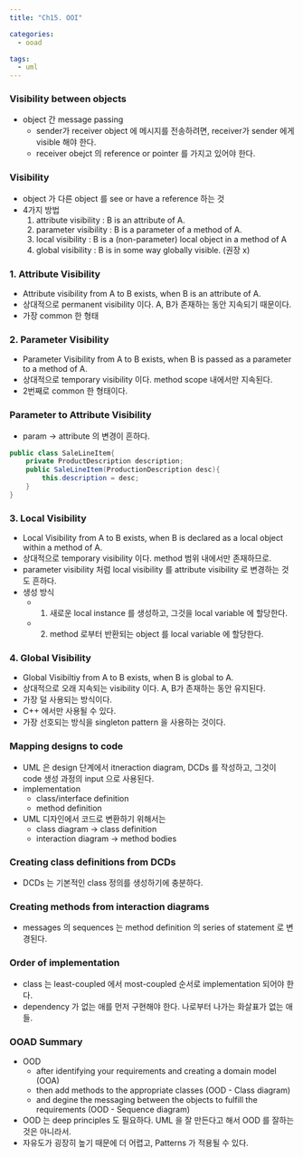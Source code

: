 ```yaml
---
title: "Ch15. OOI"

categories:
  - ooad

tags:
  - uml
---
```


### Visibility between objects
- object 간 message passing
  - sender가 receiver object 에 메시지를 전송하려면, receiver가 sender 에게 visible 해야 한다.
  - receiver obejct 의 reference or pointer 를 가지고 있어야 한다.


### Visibility
- object 가 다른 object 를 see or have a reference 하는 것
- 4가지 방법
    1. attribute visibility : B is an attribute of A.
    2. parameter visibility : B is a parameter of a method of A.
    3. local visibility : B is a (non-parameter) local object in a method of A
    4. global visibility : B is in some way globally visible. (권장 x)


### 1. Attribute Visibility
- Attribute visibility from A to B exists, when B is an attribute of A.
- 상대적으로 permanent visibility 이다. A, B가 존재하는 동안 지속되기 때문이다.
- 가장 common 한 형태


### 2. Parameter Visibility
- Parameter Visibility from A to B exists, when B is passed as a parameter to a method of A.
- 상대적으로 temporary visibility 이다. method scope 내에서만 지속된다.
- 2번째로 common 한 형태이다.


### Parameter to Attribute Visibility
- param -> attribute 의 변경이 흔하다.

```java
public class SaleLineItem{
    private ProductDescription description;
    public SaleLineItem(ProductionDescription desc){
        this.description = desc;
    }
}
```

### 3. Local Visibility
- Local Visibility from A to B exists, when B is declared as a local object within a method of A.
- 상대적으로 temporary visibility 이다. method 범위 내에서만 존재하므로.
- parameter visibility 처럼 local visibility 를 attribute visibility 로 변경하는 것도 흔하다.
- 생성 방식
  - 1. 새로운 local instance 를 생성하고, 그것을 local variable 에 할당한다.
  - 2. method 로부터 반환되는 object 를 local variable 에 할당한다.


### 4. Global Visibility
- Global Visibiltiy from A to B exists, when B is global to A.
- 상대적으로 오래 지속되는 visibility 이다. A, B가 존재하는 동안 유지된다.
- 가장 덜 사용되는 방식이다.
- C++ 에서만 사용될 수 있다.
- 가장 선호되는 방식을 singleton pattern 을 사용하는 것이다.


### Mapping designs to code
- UML 은 design 단계에서 itneraction diagram, DCDs 를 작성하고, 그것이 code 생성 과정의 input 으로 사용된다.
- implementation
  - class/interface definition
  - method definition
- UML 디자인에서 코드로 변환하기 위해서는
  - class diagram -> class definition
  - interaction diagram -> method bodies


### Creating class definitions from DCDs
- DCDs 는 기본적인 class 정의를 생성하기에 충분하다.
  
### Creating methods from interaction diagrams
- messages 의 sequences 는 method definition 의 series of statement 로 변경된다.


### Order of implementation
- class 는 least-coupled 에서 most-coupled 순서로 implementation 되어야 한다.
- dependency 가 없는 애를 먼저 구현해야 한다. 나로부터 나가는 화살표가 없는 애들.


### OOAD Summary
- OOD 
  - after identifying your requirements and creating a domain model (OOA)
  - then add methods to the appropriate classes (OOD - Class diagram)
  - and degine the messaging between the objects to fulfill the requirements (OOD - Sequence diagram)
- OOD 는 deep principles 도 필요하다. UML 을 잘 만든다고 해서 OOD 를 잘하는 것은 아니라서.
- 자유도가 굉장히 높기 때문에 더 어렵고, Patterns 가 적용될 수 있다. 